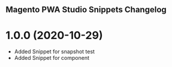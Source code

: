 ## Magento PWA Studio Snippets Changelog

# 1.0.0 (2020-10-29)
- Added Snippet for snapshot test
- Added Snippet for component